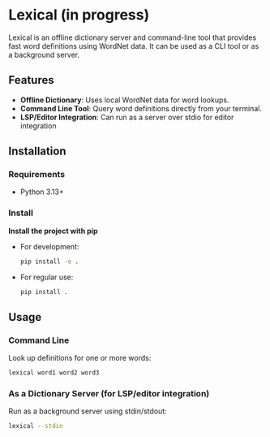 # Lexical (in progress)

Lexical is an offline dictionary server and command-line tool that provides fast word definitions using WordNet data. It can be used as a CLI tool or as a background server.

## Features
- **Offline Dictionary**: Uses local WordNet data for word lookups.
- **Command Line Tool**: Query word definitions directly from your terminal.
- **LSP/Editor Integration**: Can run as a server over stdio for editor integration

## Installation
### Requirements
- Python 3.13+

### Install

**Install the project with pip**
   - For development:
     ```bash
     pip install -e .
     ```
   - For regular use:
     ```bash
     pip install .
     ```

## Usage
### Command Line
Look up definitions for one or more words:
```bash
lexical word1 word2 word3
```

### As a Dictionary Server (for LSP/editor integration)
Run as a background server using stdin/stdout:
```bash
lexical --stdin
```

